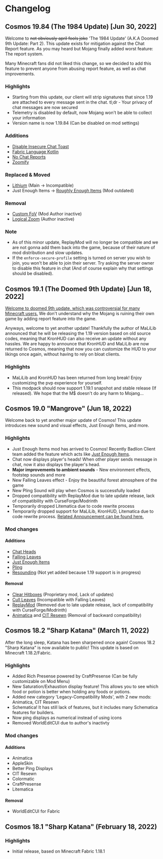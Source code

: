 # Changelog
## Cosmos 19.84 (The 1984 Update) [Jun 30, 2022]
Welcome to ~~not obviously april fools joke~~ 'The 1984 Update' (A.K.A Doomed 9th Update: Part 2). This update exists for mitigation against the Chat Report feature.
As you may heard but Mojang finally added worst feature: The report system.

Many Minecraft fans did not liked this change, so we decided to add this feature to prevent anyone from abusing report feature, as well as chat improvements.

### Highlights
* Starting from this update, our client will strip signatures that since 1.19 are attached to every message sent in the chat. tl;dr - Your privacy of chat messages are now secured
* Telemetry is disabled by default, now Mojang won't be able to collect your information
* Version name is now 1.19.84 (Can be disabled on mod settings)

### Additions
* [Disable Insecure Chat Toast](https://www.curseforge.com/minecraft/mc-mods/disable-insecure-chat-toast)
* [Fabric Language Kotlin](https://www.curseforge.com/minecraft/mc-mods/fabric-language-kotlin)
* [No Chat Reports](https://www.curseforge.com/minecraft/mc-mods/no-chat-reports)
* [Zoomify](https://www.curseforge.com/minecraft/mc-mods/zoomify)

### Replaced & Moved
* [Lithium](https://www.curseforge.com/minecraft/mc-mods/lithium) (Main -> Incompatible)
* Just Enough Items -> [Roughly Enough Items](https://modrinth.com/mod/roughly-enough-items) (Mod outdated)

### Removal
* [Custom FoV](https://www.curseforge.com/minecraft/mc-mods/custom-fov-fabric) (Mod Author inactive)
* [Logical Zoom](https://www.curseforge.com/minecraft/mc-mods/logical-zoom) (Author inactive)

### Note
* As of this minor update, ReplayMod will no longer be compatible and we are not gonna add them back into the game, because of their nature of mod distribution and slow updates.
* If the `enforce-secure-profile` setting is turned on server you wish to join, you won't be able to join their server. Try asking the server owner to disable this feature in chat (And of course explain why that settings should be disabled).

## Cosmos 19.1 (The Doomed 9th Update) [Jun 18, 2022]
[Welcome to doomed 9th update, which was controversial for many Minecraft users.](https://arstechnica.com/gaming/2022/06/microsoft-will-start-banning-players-from-all-private-minecraft-servers/) We don't understand why the Mojang is ruining their own game by adding report feature into the game.

Anyways, welcome to yet another update! Thankfully the author of MaLiLib announced that he will be releasing the 1.19 version based on old source codes, meaning that KronHUD can also receive an update without any hassles.
We are happy to announce that KronHUD and MaLiLib are now returned to Cosmos, meaning that now you can customize the HUD to your likings once again, without having to rely on bloat clients.

### Highlights
* MaLiLib and KronHUD has been returned from long break! Enjoy customizing the pvp experience for yourself.
* This modpack should now support 1.19.1 snapshot and stable release (If released). We hope that the M$ doesn't do any harm to Mojang...

## Cosmos 19.0 "Mangrove" (Jun 18, 2022)
Welcome back to yet another major update of Cosmos! This update introduces new sound and visual effects, Just Enough Items, and more.

### Highlights
* Just Enough Items mod has arrived to Cosmos! Recently Badlion Client team added the feature which acts like [Just Enough Items](https://twitter.com/BadlionClient/status/1518590660017676289).
* Chat now displays player's heads! When other player sends message in chat, now it also displays the player's head.
* **Major improvements to ambient sounds** - New environment effects, footstep sounds and more
* New Falling Leaves effect - Enjoy the beautiful forest atmosphere of the game
* New Pling Sound will play when Cosmos is successfully loaded
* Dropped compatibility with ReplayMod due to late update release, lack of compatibility with CurseForge/Modrinth
* Temporarily dropped Litematica due to code rewrite process
* Temporarily dropped support for MaLiLib, KronHUD, Litematica due to code rewrite process. [Related Announcement can be found here.](https://www.curseforge.com/minecraft/mc-mods/malilib)

### Mod changes
#### Additions
* [Chat Heads](https://www.curseforge.com/minecraft/mc-mods/chat-heads)
* [Falling Leaves](https://www.curseforge.com/minecraft/mc-mods/falling-leaves-fabric)
* [Just Enough Items](https://www.curseforge.com/minecraft/mc-mods/jei)
* [Pling](https://www.curseforge.com/minecraft/mc-mods/pling)
* [Resounding](https://modrinth.com/mod/resounding) (Not yet added because 1.19 support is in progress)

#### Removal
* [Clear Hitboxes](https://www.curseforge.com/minecraft/mc-mods/clear-hitboxes) (Proprietary mod, Lack of updates)
* [Cull Leaves](https://www.curseforge.com/minecraft/mc-mods/cull-leaves) (Incompatible with Falling Leaves)
* [ReplayMod](https://www.replaymod.com/) (Removed due to late update release, lack of compatibility with CurseForge/Modrinth)
* [Animatica](https://www.curseforge.com/minecraft/mc-mods/animatica) and [CIT Resewn](https://modrinth.com/mod/cit-resewn) (Removal of backward compatibility)

## Cosmos 18.2 "Sharp Katana" (March 11, 2022)
After the long sleep, Katana has been sharpened once again! Cosmos 18.2 "Sharp Katana" is now available to public! This update is based on Minecraft 1.18.2/Fabric.

### Highlights
* Added Rich Presense powered by CraftPresense (Can be fully customizable on Mod Menu)
* New Saturation/Exhaustion display feature! This allows you to see which food or potion is better when holding any foods or potions.
* Added new category 'Legacy-Compatibility Mods', with 2 new mods: Animatica, CIT Resewn
* Schematica! It has still lack of features, but it includes many Schematica features for builders.
* Now ping displays as numerical instead of using icons
* Removed WorldEditCUI due to author's inactivty

### Mod changes
#### Additions
* Animatica
* AppleSkin
* Better Ping Displays
* CIT Resewn
* Colormatic
* CraftPresense
* Litematica

#### Removal
* WorldEditCUI for Fabric

## Cosmos 18.1 "Sharp Katana" (February 18, 2022)
### Highlights
* Initial release, based on Minecraft Fabric 1.18.1
